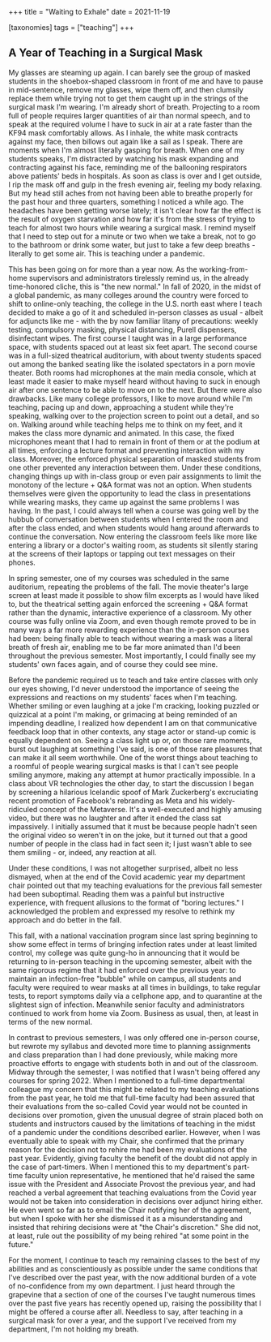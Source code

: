+++
title = "Waiting to Exhale"
date = 2021-11-19

[taxonomies]
tags = ["teaching"]
+++

## A Year of Teaching in a Surgical Mask

My glasses are steaming up again. I can barely see the group of masked students in the shoebox-shaped classroom in front of me and have to pause in mid-sentence, remove my glasses, wipe them off, and then clumsily replace them while trying not to get them caught up in the strings of the surgical mask I'm wearing. I'm already short of breath. Projecting to a room full of people requires larger quantities of air than normal speech, and to speak at the required volume I have to suck in air at a rate faster than the KF94 mask comfortably allows. As I inhale, the white mask contracts against my face, then billows out again like a sail as I speak. There are moments when I'm almost literally gasping for breath. When one of my students speaks, I'm distracted by watching his mask expanding and contracting against his face, reminding me of the ballooning respirators above patients' beds in hospitals. As soon as class is over and I get outside, I rip the mask off and gulp in the fresh evening air, feeling my body relaxing. But my head still aches from not having been able to breathe properly for the past hour and three quarters, something I noticed a while ago. The headaches have been getting worse lately; it isn't clear how far the effect is the result of oxygen starvation and how far it's from the stress of trying to teach for almost two hours while wearing a surgical mask. I remind myself that I need to step out for a minute or two when we take a break, not to go to the bathroom or drink some water, but just to take a few deep breaths - literally to get some air. This is teaching under a pandemic.

This has been going on for more than a year now. As the working-from-home supervisors and administrators tirelessly remind us, in the already time-honored cliche, this is "the new normal." In fall of 2020, in the midst of a global pandemic, as many colleges around the country were forced to shift to online-only teaching, the college in the U.S. north east where I teach decided to make a go of it and scheduled in-person classes as usual - albeit for adjuncts like me - with the by now familiar litany of precautions: weekly testing, compulsory masking, physical distancing, Purell dispensers, disinfectant wipes. The first course I taught was in a large performance space, with students spaced out at least six feet apart. The second course was in a full-sized theatrical auditorium, with about twenty students spaced out among the banked seating like the isolated spectators in a porn movie theater. Both rooms had microphones at the main media console, which at least made it easier to make myself heard without having to suck in enough air after one sentence to be able to move on to the next. But there were also drawbacks. Like many college professors, I like to move around while I'm teaching, pacing up and down, approaching a student while they're speaking, walking over to the projection screen to point out a detail, and so on. Walking around while teaching helps me to think on my feet, and it makes the class more dynamic and animated. In this case, the fixed microphones meant that I had to remain in front of them or at the podium at all times, enforcing a lecture format and preventing interaction with my class. Moreover, the enforced physical separation of masked students from one other prevented any interaction between them. Under these conditions, changing things up with in-class group or even pair assignments to limit the monotony of the lecture + Q&A format was not an option. When students themselves were given the opportunity to lead the class in presentations while wearing masks, they came up against the same problems I was having. In the past, I could always tell when a course was going well by the hubbub of conversation between students when I entered the room and after the class ended, and when students would hang around afterwards to continue the conversation. Now entering the classroom feels like more like entering a library or a doctor's waiting room, as students sit silently staring at the screens of their laptops or tapping out text messages on their phones.

In spring semester, one of my courses was scheduled in the same auditorium, repeating the problems of the fall. The movie theater's large screen at least made it possible to show film excerpts as I would have liked to, but the theatrical setting again enforced the screening + Q&A format rather than the dynamic, interactive experience of a classroom. My other course was fully online via Zoom, and even though remote proved to be in many ways a far more rewarding experience than the in-person courses had been: being finally able to teach without wearing a mask was a literal breath of fresh air, enabling me to be far more animated than I'd been throughout the previous semester. Most importantly, I could finally see my students' own faces again, and of course they could see mine.

Before the pandemic required us to teach and take entire classes with only our eyes showing, I'd never understood the importance of seeing the expressions and reactions on my students' faces when I'm teaching. Whether smiling or even laughing at a joke I'm cracking, looking puzzled or quizzical at a point I'm making, or grimacing at being reminded of an impending deadline, I realized how dependent I am on that communicative feedback loop that in other contexts, any stage actor or stand-up comic is equally dependent on. Seeing a class light up or, on those rare moments, burst out laughing at something I've said, is one of those rare pleasures that can make it all seem worthwhile. One of the worst things about teaching to a roomful of people wearing surgical masks is that I can't see people smiling anymore, making any attempt at humor practically impossible. In a class about VR technologies the other day, to start the discussion I began by screening a hilarious Icelandic spoof of Mark Zuckerberg's excruciating recent promotion of Facebook's rebranding as Meta and his widely-ridiculed concept of the Metaverse. It's a well-executed and highly amusing video, but there was no laughter and after it ended the class sat impassively. I initially assumed that it must be because people hadn't seen the original video so weren't in on the joke, but it turned out that a good number of people in the class had in fact seen it; I just wasn't able to see them smiling - or, indeed, any reaction at all.

Under these conditions, I was not altogether surprised, albeit no less dismayed, when at the end of the Covid academic year my department chair pointed out that my teaching evaluations for the previous fall semester had been suboptimal. Reading them was a painful but instructive experience, with frequent allusions to the format of "boring lectures." I acknowledged the problem and expressed my resolve to rethink my approach and do  better in the fall.

This fall, with a national vaccination program since last spring beginning to show some effect in terms of bringing infection rates under at least limited control, my college was quite gung-ho in announcing that it would be returning to in-person teaching in the upcoming semester, albeit with the same rigorous regime that it had enforced over the previous year: to maintain an infection-free "bubble" while on campus, all students and faculty were required to wear masks at all times in buildings, to take regular tests, to report symptoms daily via a cellphone app, and to quarantine at the slightest sign of infection. Meanwhile senior faculty and administrators continued to work from home via Zoom. Business as usual, then, at least in terms of the new normal.

In contrast to previous semesters, I was only offered one in-person course, but rewrote my syllabus and devoted more time to planning assignments and class preparation than I had done previously, while making more proactive efforts to engage with students both in and out of the classroom. Midway through the semester, I was notified that I wasn't being offered any courses for spring 2022. When I mentioned to a full-time departmental colleague my concern that this might be related to my teaching evaluations from the past year, he told me that full-time faculty had been assured that their evaluations from the so-called Covid year would not be counted in decisions over promotion, given the unusual degree of strain placed both on students and instructors caused by the limitations of teaching in the midst of a pandemic under the conditions described earlier. However, when I was eventually able to speak with my Chair, she confirmed that the primary reason for the  decision not to rehire me had been my evaluations of the past year.  Evidently, giving faculty the benefit of the doubt did not apply in the case of part-timers. When I mentioned this to my department's part-time  faculty union representative, he mentioned that he'd raised the same issue with the President and Associate Provost the previous year, and had reached a verbal agreement that teaching evaluations from the Covid year would not be taken into consideration in decisions over adjunct hiring either. He even went so far as to email the Chair notifying her of the agreement, but when I spoke with her she dismissed it as a misunderstanding and insisted that rehiring decisions were at "the Chair's discretion." She did not, at least, rule out the possibility of my being rehired "at some point in the future."

For the moment, I continue to teach my remaining classes to the best of my abilities and as conscientiously as possible under the same conditions that I've described over the past year, with the now additional burden of a vote of no-confidence from my own department. I just heard through the grapevine that a section of one of the courses I've taught numerous times over the past five years has recently opened up, raising the possibility that I might be offered a course after all. Needless to say, after teaching in a surgical mask for over a year, and the support I've received from my department, I'm not holding my breath.


